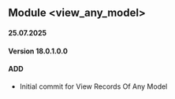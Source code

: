 ## Module <view_any_model>

#### 25.07.2025
#### Version 18.0.1.0.0
#### ADD

- Initial commit for View Records Of Any Model
